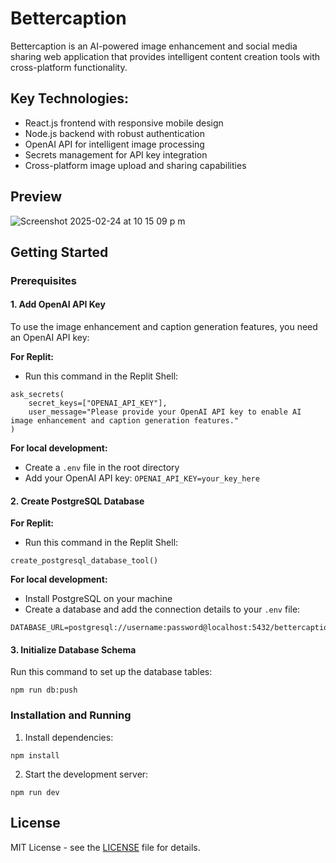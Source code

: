 # Bettercaption

Bettercaption is an AI-powered image enhancement and social media sharing web application that provides intelligent content creation tools with cross-platform functionality.

## Key Technologies:
- React.js frontend with responsive mobile design
- Node.js backend with robust authentication
- OpenAI API for intelligent image processing
- Secrets management for API key integration
- Cross-platform image upload and sharing capabilities

## Preview

![Screenshot 2025-02-24 at 10 15 09 p m](https://github.com/user-attachments/assets/9adf7237-652f-4b0b-8be4-23bb4cb245d5)

## Getting Started

### Prerequisites

#### 1. Add OpenAI API Key
To use the image enhancement and caption generation features, you need an OpenAI API key:

**For Replit:**
- Run this command in the Replit Shell:
```
ask_secrets(
    secret_keys=["OPENAI_API_KEY"],
    user_message="Please provide your OpenAI API key to enable AI image enhancement and caption generation features."
)
```

**For local development:**
- Create a `.env` file in the root directory
- Add your OpenAI API key: `OPENAI_API_KEY=your_key_here`

#### 2. Create PostgreSQL Database

**For Replit:**
- Run this command in the Replit Shell:
```
create_postgresql_database_tool()
```

**For local development:**
- Install PostgreSQL on your machine
- Create a database and add the connection details to your `.env` file:
```
DATABASE_URL=postgresql://username:password@localhost:5432/bettercaption
```

#### 3. Initialize Database Schema
Run this command to set up the database tables:
```
npm run db:push
```

### Installation and Running

1. Install dependencies:
```
npm install
```

2. Start the development server:
```
npm run dev
```

## License

MIT License - see the [LICENSE](LICENSE) file for details.